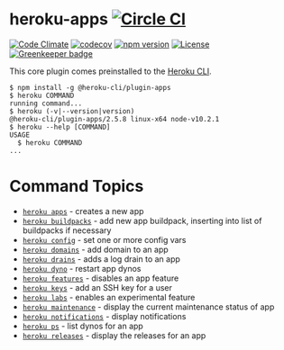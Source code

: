 heroku-apps [![Circle CI](https://circleci.com/gh/heroku/heroku-apps.svg?style=svg)](https://circleci.com/gh/heroku/heroku-apps)
===========

[![Code Climate](https://codeclimate.com/github/heroku/heroku-apps/badges/gpa.svg)](https://codeclimate.com/github/heroku/heroku-apps)
[![codecov](https://codecov.io/gh/heroku/heroku-apps/branch/master/graph/badge.svg)](https://codecov.io/gh/heroku/heroku-apps)
[![npm version](https://badge.fury.io/js/heroku-apps.svg)](https://badge.fury.io/js/heroku-apps)
[![License](https://img.shields.io/github/license/heroku/heroku-apps.svg)](https://github.com/heroku/heroku-apps/blob/master/LICENSE)
[![Greenkeeper badge](https://badges.greenkeeper.io/heroku/heroku-apps.svg)](https://greenkeeper.io/)

This core plugin comes preinstalled to the [Heroku CLI](https://cli.heroku.com).

<!-- usage -->
```sh-session
$ npm install -g @heroku-cli/plugin-apps
$ heroku COMMAND
running command...
$ heroku (-v|--version|version)
@heroku-cli/plugin-apps/2.5.8 linux-x64 node-v10.2.1
$ heroku --help [COMMAND]
USAGE
  $ heroku COMMAND
...
```
<!-- usagestop -->
<!-- commands -->
# Command Topics

* [`heroku apps`](docs/apps.md) - creates a new app
* [`heroku buildpacks`](docs/buildpacks.md) - add new app buildpack, inserting into list of buildpacks if necessary
* [`heroku config`](docs/config.md) - set one or more config vars
* [`heroku domains`](docs/domains.md) - add domain to an app
* [`heroku drains`](docs/drains.md) - adds a log drain to an app
* [`heroku dyno`](docs/dyno.md) - restart app dynos
* [`heroku features`](docs/features.md) - disables an app feature
* [`heroku keys`](docs/keys.md) - add an SSH key for a user
* [`heroku labs`](docs/labs.md) - enables an experimental feature
* [`heroku maintenance`](docs/maintenance.md) - display the current maintenance status of app
* [`heroku notifications`](docs/notifications.md) - display notifications
* [`heroku ps`](docs/ps.md) - list dynos for an app
* [`heroku releases`](docs/releases.md) - display the releases for an app

<!-- commandsstop -->
